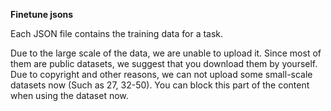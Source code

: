 **Finetune jsons**

Each JSON file contains the training data for a task. 

Due to the large scale of the data, we are unable to upload it. Since most of them are public datasets, we suggest that you download them by yourself. Due to copyright and other reasons, we can not upload some small-scale datasets now (Such as 27, 32-50). You can block this part of the content when using the dataset now.

